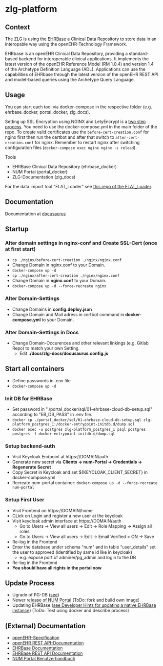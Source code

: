 # zlg-platform

## Context
The ZLG is using the [EHRBase](https://github.com/ehrbase/ehrbase) a Clinical Data Repository to store data in an interopable way using the openEHR-Technology Framework.

EHRbase is an openEHR Clinical Data Repository, providing a standard-based backend for interoperable clinical applications. It implements the latest version of the openEHR Reference Model (RM 1.0.4) and version 1.4 of the Archetype Definition Language (ADL). Applications can use the capabilities of EHRbase through the latest version of the openEHR REST API and model-based queries using the Archetype Query Language.

## Usage
You can start each tool via docker-compose in the respective folder (e.g. ehrbase_docker, portal_docker, zlg_docs).

Setting up SSL Encryption using NGINX and LetyEncrypt is a [two step process](https://blog.jarrousse.org/2022/04/09/an-elegant-way-to-use-docker-compose-to-obtain-and-renew-a-lets-encrypt-ssl-certificate-with-certbot-and-configure-the-nginx-service-to-use-it/). You need to use the docker-compose.yml in the main folder of the repo. To create valid certificates use the `before-cert-creation.conf` for nginx first then run the certbot and after that switch to `after-cert-creation.conf` for nginx. Remember to restart nginx after switching configuration files (`docker-compose exec nginx nginx -s reload`).

Tools
- EHRBase Clinical Data Repository (ehrbase_docker)
- NUM Portal (portal_docker)
- ZLG-Documentation (zlg_docs)

For the data import tool "FLAT_Loader" see [this repo of the FLAT_Loader](https://gitlab.gwdg.de/medinfpub/openehr_flat_loader).

## Documentation

Documentation at [docusaurus](https://c100-115.cloud.gwdg.de/docs/)

## Startup

### Alter domain settings in nginx-conf and Create SSL-Cert (once at first start)
- `cp ./nginx/before-cert-creation ./nginx/nginx.conf`
- Change Domain in nginx.conf to your Domain.
- `docker-compose up -d`
- `cp ./nginx/after-cert-creation ./nginx/nginx.conf`
- Change Domain in **nginx.conf** to your Domain.
- `docker-compose up -d --force-recreate nginx`

### Alter Domain-Settings
- Change Domains in **config.deploy.json**
- Change Domain and Mail adress in certbot command in **docker-compose.yml** to your Domain.  

### Alter Domain-Settings in Docs
- Change Domain-Occurences and other relevant linkings (e.g. Gitlab Repo) to match your own Setting.
    - Edit **./docs/zlg-docs/docusaurus.config.js**

## Start all containers
- Define passwords in .env file 
- `docker-compose up -d`

### Init DB for EHRBase
- Set password in "./portal_docker/sql/01-ehrbase-cloud-db-setup.sql" according to "EB_DB_PASS" in .env file.
- `docker cp ./portal_docker/sql/01-ehrbase-cloud-db-setup.sql zlg-platform_postgres_1:/docker-entrypoint-initdb.d/dump.sql`
- `docker exec -u postgres zlg-platform_postgres_1 psql postgres postgres -f docker-entrypoint-initdb.d/dump.sql`

### Setup backend-auth
- Visit Keycloak Endpoint at https://DOMAIN/auth
- Generate new secret via **Clients -> num-Portal -> Credentials -> Regenerate Secret**
- Copy Secret in Keycloak and set ${KEYCLOAK_CLIENT_SECRET} in docker-compose.yml
- Recreate num-portal container: `docker-compose up -d --force-recreate num-portal`

### Setup First User
- Visit Frontend on https://DOMAIN/home
- CLick on Login and register a new user at the keycloak
- Visit keycloak admin interface at https://DOMAIN/auth
    - Go to Users -> View all users -> Edit -> Role Mapping -> Assign all roles
    - Go to Users -> View all users -> Edit -> Email Verified = ON -> Save
- Re-log in the Frontend
- Enter the database under schema "num" and in table "user_details" set the user to approved (identified by same id like in keycloak)
    - e.g. expose port of adminer/pg_admin and login to the DB
- Re-log in the Frontend 
- **You should have all rights in the portal now** 

## Update Process
- Ugrade of PG-DB ([see](https://www.postgresql.org/docs/13/upgrading.html))
- Newer [release of NUM Portal](https://github.com/NUM-Forschungsdatenplattform/num-portal-webapp/releases) (ToDo: fork and build own image)
- Updating EHRBase ([see Developer Hints for updating a native EHRBase instance](https://github.com/ehrbase/ehrbase/blob/develop/UPDATING.md#ehrbase-0240)) (ToDo: Test using docker and describe process)

## (External) Documentation
- [openEHR-Specification](https://specifications.openehr.org)
- [openEHR REST API-Documentation](https://specifications.openehr.org/releases/ITS-REST/Release-1.0.0/ehr.html)
- [EHRBase Documentation](https://ehrbase.readthedocs.io/en/latest/01_release_notes/index.html)
- [EHRBase REST API Documentation](https://c100-115.cloud.gwdg.de/ehrbase/swagger-ui.html)
- [NUM Portal Benutzerhandbuch](https://num-portal-webapp.readthedocs.io/de/latest/)
